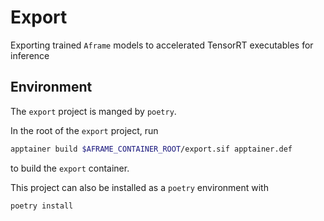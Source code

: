 # Export
Exporting trained `Aframe` models to accelerated TensorRT executables for inference

## Environment
The `export` project is manged by `poetry`.

In the root of the `export` project, run 
```bash
apptainer build $AFRAME_CONTAINER_ROOT/export.sif apptainer.def
```
to build the `export` container.

This project can also be installed as a `poetry` environment with

```
poetry install
```
